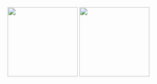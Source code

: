 <div align="center">
  <img 
    src="https://streak-stats.demolab.com?user=g-yunjh&date_format=%5BY.%5Dn.j" 
    height="160" />
  <img 
    src="https://github-readme-stats.vercel.app/api/top-langs/?username=g-yunjh&layout=compact&hide=jupyter%20notebook, html" 
    height="160" />
</div>
